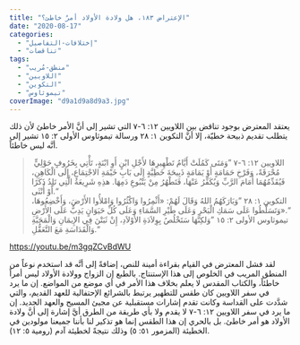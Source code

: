 ```yaml
---
title: "الإعتراض ١٨٣، هل ولادة الأولاد أمرٌ خاطئ؟"
date: "2020-08-17"
categories: 
  - "إختلافات-التفاصيل"
  - "تناقضات"
tags: 
  - "منطق-مُريب"
  - "اللاويين"
  - "التكوين"
  - "تيموثاوس"
coverImage: "d9a1d9a8d9a3.jpg"
---
```


يعتقد المعترض بوجود تناقض بين اللاويين ١٢: ٦-٧ التي تشير إلى أنَّ الأمر خاطئ لأن ذلك يتطلب تقديم ذبيحة خطيّة، إلا أنَّ التكوين ١: ٢٨ ورسالة تيموثاوس الأولى ٢: ١٥ تشير إلى أنَّه ليس خاطئاً.

>  اللاويين ١٢: ٦-٧ ”وَمَتَى كَمُلَتْ أَيَّامُ تَطْهِيرِهَا لأَجْلِ ابْنٍ أَوِ ابْنَةٍ، تَأْتِي بِخَرُوفٍ حَوْلِيٍّ مُحْرَقَةً، وَفَرْخِ حَمَامَةٍ أَوْ يَمَامَةٍ ذَبِيحَةَ خَطِيَّةٍ إِلَى بَابِ خَيْمَةِ الاجْتِمَاعِ، إِلَى الْكَاهِنِ، فَيُقَدِّمُهُمَا أَمَامَ الرَّبِّ وَيُكَفِّرُ عَنْهَا، فَتَطْهُرُ مِنْ يَنْبُوعِ دَمِهَا. هذِهِ شَرِيعَةُ الَّتِي تَلِدُ ذَكَرًا أَوْ أُنْثَى.“  
> التكوين ١: ٢٨ ”وَبَارَكَهُمُ اللهُ وَقَالَ لَهُمْ: «أَثْمِرُوا وَاكْثُرُوا وَامْلأُوا الأَرْضَ، وَأَخْضِعُوهَا، وَتَسَلَّطُوا عَلَى سَمَكِ الْبَحْرِ وَعَلَى طَيْرِ السَّمَاءِ وَعَلَى كُلِّ حَيَوَانٍ يَدِبُّ عَلَى الأَرْضِ».“  
> تيموثاوس الأولى ٢: ١٥ ”وَلكِنَّهَا سَتَخْلُصُ بِوِلاَدَةِ الأَوْلاَدِ، إِنْ ثَبَتْنَ فِي الإِيمَانِ وَالْمَحَبَّةِ وَالْقَدَاسَةِ مَعَ التَّعَقُّلِ.“

https://youtu.be/m3gqZCvBdWU

لقد فشل المعترض في القيام بقراءة أمينة للنص، إضافةً إلى أنَّه قد استخدم نوعاً من المنطق المريب في الخلوص إلى هذا الإستنتاج. بالطبع إن الزواج وولادة الأولاد ليس أمراً خاطئاً، والكتاب المقدس لا يعلم بخلاف هذا الأمر في أي موضع من المواضع. إن ما يرد في سفر اللاويين كان طقس للتطهير يرتبط بالشرائع الإحتفالية للعهد القديم، والتي شدَّدت على القداسة وكانت تقدم إشارات مستقبلية عن مجيئ المسيح والعهد الجديد. إن ما يرد في سفر اللاويين ١٢: ٦-٧ لا يقدم ولا بأي طريقة من الطرق أيَّ إشارة إلى أنَّ ولادة الأولاد هو أمر خاطئ. بل بالحري إن هذا الطقس إنما هو تذكير لنا بأننا جميعنا مولودين في الخطيئة (المزمور ٥١: ٥) وذلك نتيجةً لخطيئة آدم (رومية ٥: ١٢).
